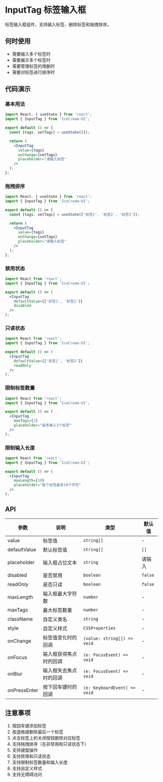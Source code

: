 # InputTag 标签输入框

标签输入框组件，支持输入标签、删除标签和拖拽排序。

## 何时使用

- 需要输入多个标签时
- 需要展示多个标签时
- 需要管理标签的增删时
- 需要对标签进行排序时

## 代码演示

### 基本用法

```jsx
import React, { useState } from 'react';
import { InputTag } from 'IceCream-UI';

export default () => {
  const [tags, setTags] = useState([]);

  return (
    <InputTag
      value={tags}
      onChange={setTags}
      placeholder="请输入标签"
    />
  );
};
```

### 拖拽排序

```jsx
import React, { useState } from 'react';
import { InputTag } from 'IceCream-UI';

export default () => {
  const [tags, setTags] = useState(['标签1', '标签2', '标签3']);

  return (
    <InputTag
      value={tags}
      onChange={setTags}
      placeholder="请输入标签"
    />
  );
};
```

### 禁用状态

```jsx
import React from 'react';
import { InputTag } from 'IceCream-UI';

export default () => (
  <InputTag
    defaultValue={['标签1', '标签2']}
    disabled
  />
);
```

### 只读状态

```jsx
import React from 'react';
import { InputTag } from 'IceCream-UI';

export default () => (
  <InputTag
    defaultValue={['标签1', '标签2']}
    readOnly
  />
);
```

### 限制标签数量

```jsx
import React from 'react';
import { InputTag } from 'IceCream-UI';

export default () => (
  <InputTag
    maxTags={3}
    placeholder="最多输入3个标签"
  />
);
```

### 限制输入长度

```jsx
import React from 'react';
import { InputTag } from 'IceCream-UI';

export default () => (
  <InputTag
    maxLength={10}
    placeholder="每个标签最多10个字符"
  />
);
```

## API

| 参数 | 说明 | 类型 | 默认值 |
| --- | --- | --- | --- |
| value | 标签值 | `string[]` | - |
| defaultValue | 默认标签值 | `string[]` | `[]` |
| placeholder | 输入框占位文本 | `string` | 请输入 |
| disabled | 是否禁用 | `boolean` | `false` |
| readOnly | 是否只读 | `boolean` | `false` |
| maxLength | 输入框最大字符数 | `number` | - |
| maxTags | 最大标签数量 | `number` | - |
| className | 自定义类名 | `string` | - |
| style | 自定义样式 | `CSSProperties` | - |
| onChange | 标签值变化时的回调 | `(value: string[]) => void` | - |
| onFocus | 输入框获得焦点时的回调 | `(e: FocusEvent) => void` | - |
| onBlur | 输入框失去焦点时的回调 | `(e: FocusEvent) => void` | - |
| onPressEnter | 按下回车键时的回调 | `(e: KeyboardEvent) => void` | - |

## 注意事项

1. 按回车键添加标签
2. 按退格键删除最后一个标签
3. 点击标签上的关闭按钮删除对应标签
4. 支持拖拽排序（在非禁用和只读状态下）
5. 支持键盘操作
6. 支持禁用和只读状态
7. 支持限制标签数量和输入长度
8. 支持自定义样式
9. 支持无障碍访问 
